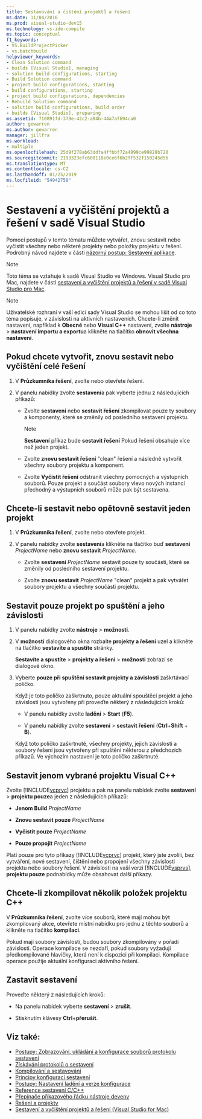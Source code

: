```yaml
---
title: Sestavování a čištění projektů a řešení
ms.date: 11/04/2016
ms.prod: visual-studio-dev15
ms.technology: vs-ide-compile
ms.topic: conceptual
f1_keywords:
- VS.BuildProjectPicker
- vs.batchbuild
helpviewer_keywords:
- Clean Solution command
- builds [Visual Studio], managing
- solution build configurations, starting
- Build Solution command
- project build configurations, starting
- build configurations, starting
- project build configurations, dependencies
- Rebuild Solution command
- solution build configurations, build order
- builds [Visual Studio], preparing
ms.assetid: 710891fd-379e-42c2-a84b-44a7af694ca0
author: gewarren
ms.author: gewarren
manager: jillfra
ms.workload:
- multiple
ms.openlocfilehash: 25d9f278ab63ddfa4ffbbf72a4899ce99828b720
ms.sourcegitcommit: 2193323efc608118e0ce6f6b2ff532f158245d56
ms.translationtype: MT
ms.contentlocale: cs-CZ
ms.lasthandoff: 01/25/2019
ms.locfileid: "54942750"
---
```

# <a name="build-and-clean-projects-and-solutions-in-visual-studio"></a>Sestavení a vyčištění projektů a řešení v sadě Visual Studio

Pomocí postupů v tomto tématu můžete vytvářet, znovu sestavit nebo vyčistit všechny nebo některé projekty nebo položky projektu v řešení. Podrobný návod najdete v části [názorný postup: Sestavení aplikace](../ide/walkthrough-building-an-application.md).

> [!NOTE]
> Toto téma se vztahuje k sadě Visual Studio ve Windows. Visual Studio pro Mac, najdete v části [sestavení a vyčištění projektů a řešení v sadě Visual Studio pro Mac](/visualstudio/mac/building-and-cleaning-projects-and-solutions).

> [!NOTE]
> Uživatelské rozhraní v vaší edicí sady Visual Studio se mohou lišit od co toto téma popisuje, v závislosti na aktivních nastaveních. Chcete-li změnit nastavení, například k **Obecné** nebo **Visual C++** nastavení, zvolte **nástroje** > **nastavení importu a exportu**a klikněte na tlačítko **obnovit všechna nastavení**.

## <a name="to-build-rebuild-or-clean-an-entire-solution"></a>Pokud chcete vytvořit, znovu sestavit nebo vyčištění celé řešení

1.  V **Průzkumníka řešení**, zvolte nebo otevřete řešení.

2.  V panelu nabídky zvolte **sestavení**a pak vyberte jednu z následujících příkazů:

    -   Zvolte **sestavení** nebo **sestavit řešení** zkompilovat pouze ty soubory a komponenty, které se změnily od posledního sestavení projektu.

        > [!NOTE]
        > **Sestavení** příkaz bude **sestavit řešení** Pokud řešení obsahuje více než jeden projekt.

    -   Zvolte **znovu sestavit řešení** "clean" řešení a následně vytvořit všechny soubory projektu a komponent.

    -   Zvolte **Vyčistit řešení** odstranit všechny pomocných a výstupních souborů. Pouze projekt a součást soubory vlevo nových instancí přechodný a výstupních souborů může pak být sestavena.

## <a name="to-build-or-rebuild-a-single-project"></a>Chcete-li sestavit nebo opětovně sestavit jeden projekt

1.  V **Průzkumníka řešení**, zvolte nebo otevřete projekt.

2.  V panelu nabídky zvolte **sestavení**a klikněte na tlačítko buď **sestavení** *ProjectName* nebo **znovu sestavit** *ProjectName*.

    -   Zvolte **sestavení** *ProjectName* sestavit pouze ty součásti, které se změnily od posledního sestavení projektu.

    -   Zvolte **znovu sestavit** *ProjectName* "clean" projekt a pak vytvářet soubory projektu a všechny součásti projektu.

## <a name="to-build-only-the-startup-project-and-its-dependencies"></a>Sestavit pouze projekt po spuštění a jeho závislosti

1.  V panelu nabídky zvolte **nástroje** > **možnosti**.

2.  V **možnosti** dialogového okna rozbalte **projekty a řešení** uzel a klikněte na tlačítko **sestavíte a spustíte** stránky.

     **Sestavíte a spustíte** > **projekty a řešení** > **možnosti** zobrazí se dialogové okno.

3.  Vyberte **pouze při spuštění sestavit projekty a závislosti** zaškrtávací políčko.

     Když je toto políčko zaškrtnuto, pouze aktuální spouštěcí projekt a jeho závislosti jsou vytvořeny při proveďte některý z následujících kroků:

    -   V panelu nabídky zvolte **ladění** > **Start** (**F5**).

    -   V panelu nabídky zvolte **sestavení** > **sestavit řešení** (**Ctrl**+**Shift** +  **B**).

    Když toto políčko zaškrtnuté, všechny projekty, jejich závislosti a soubory řešení jsou vytvořeny při spuštění některou z předchozích příkazů. Ve výchozím nastavení je toto políčko zaškrtnuté.

## <a name="to-build-only-the-selected-visual-c-project"></a>Sestavit jenom vybrané projektu Visual C++

Zvolte [!INCLUDE[vcprvc](../code-quality/includes/vcprvc_md.md)] projektu a pak na panelu nabídek zvolte **sestavení** > **projektu pouze**a jeden z následujících příkazů:

- **Jenom Build** *ProjectName*

- **Znovu sestavit pouze** *ProjectName*

- **Vyčistit pouze** *ProjectName*

- **Pouze propojit** *ProjectName*

Platí pouze pro tyto příkazy [!INCLUDE[vcprvc](../code-quality/includes/vcprvc_md.md)] projekt, který jste zvolili, bez vytváření, nové sestavení, čištění nebo propojení všechny závislosti projektu nebo soubory řešení. V závislosti na vaší verzi [!INCLUDE[vsprvs](../code-quality/includes/vsprvs_md.md)], **projektu pouze** podnabídky může obsahovat další příkazy.

## <a name="to-compile-multiple-c-project-items"></a>Chcete-li zkompilovat několik položek projektu C++

V **Průzkumníka řešení**, zvolte více souborů, které mají mohou být zkompilovaný akce, otevřete místní nabídku pro jednu z těchto souborů a klikněte na tlačítko **kompilaci**.

Pokud mají soubory závislosti, budou soubory zkompilovány v pořadí závislosti. Operace kompilace se nezdaří, pokud soubory vyžadují předkompilované hlavičky, která není k dispozici při kompilaci. Kompilace operace použije aktuální konfiguraci aktivního řešení.

## <a name="to-stop-a-build"></a>Zastavit sestavení

Proveďte některý z následujících kroků:

- Na panelu nabídek vyberte **sestavení** > **zrušit**.

- Stisknutím klávesy **Ctrl**+**přerušit**.

## <a name="see-also"></a>Viz také:

- [Postupy: Zobrazování, ukládání a konfigurace souborů protokolu sestavení](../ide/how-to-view-save-and-configure-build-log-files.md)
- [Získávání protokolů o sestavení](../msbuild/obtaining-build-logs-with-msbuild.md)
- [Kompilování a sestavování](../ide/compiling-and-building-in-visual-studio.md)
- [Principy konfigurací sestavení](../ide/understanding-build-configurations.md)
- [Postupy: Nastavení ladění a verze konfigurace](../debugger/how-to-set-debug-and-release-configurations.md)
- [Reference sestavení C/C++](/cpp/build/reference/c-cpp-building-reference)
- [Přepínače příkazového řádku nástroje devenv](../ide/reference/devenv-command-line-switches.md)
- [Řešení a projekty](../ide/solutions-and-projects-in-visual-studio.md)
- [Sestavení a vyčištění projektů a řešení (Visual Studio for Mac)](/visualstudio/mac/building-and-cleaning-projects-and-solutions)